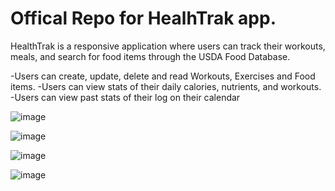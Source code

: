 # Offical Repo for HealhTrak app.

HealthTrak is a responsive application where users can track their workouts, meals, and search for food items through the USDA Food Database. 

-Users can create, update, delete and read Workouts, Exercises and Food items.
-Users can view stats of their daily calories, nutrients, and workouts.
-Users can view past stats of their log on their calendar


![image](https://user-images.githubusercontent.com/59313846/93646269-813a9980-f9cb-11ea-906f-bd9cbb27ff08.png)

![image](https://user-images.githubusercontent.com/59313846/93646367-b1823800-f9cb-11ea-80a2-67ceb437797b.png)

![image](https://user-images.githubusercontent.com/59313846/93646403-c4950800-f9cb-11ea-8c31-e8db7287cc5e.png)

![image](https://user-images.githubusercontent.com/59313846/93646449-d70f4180-f9cb-11ea-9e72-be7479c5cd59.png)
